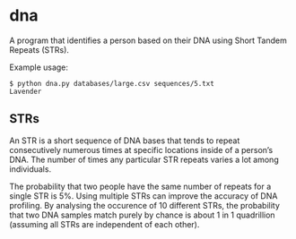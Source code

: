 # dna
A program that identifies a person based on their DNA using Short Tandem Repeats (STRs).

Example usage:
```
$ python dna.py databases/large.csv sequences/5.txt
Lavender
```

## STRs

An STR is a short sequence of DNA bases that tends to repeat consecutively numerous times at specific locations inside of a person’s DNA. The number of times any particular STR repeats varies a lot among individuals.

The probability that two people have the same number of repeats for a single STR is 5%. Using multiple STRs can improve the accuracy of DNA profiling. By analysing the occurence of 10 different STRs, the probability that two DNA samples match purely by chance is about 1 in 1 quadrillion (assuming all STRs are independent of each other).
